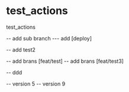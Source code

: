 # test_actions
test_actions

-- add sub branch
--- add [deploy]

-- add test2

-- add brans [feat/test]
-- add brans [feat/test3]

-- ddd

-- version 5
-- version 9